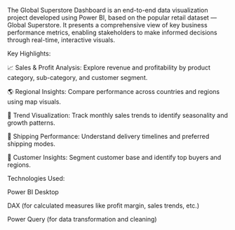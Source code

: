 The Global Superstore Dashboard is an end-to-end data visualization project developed using Power BI, based on the popular retail dataset — Global Superstore. It presents a comprehensive view of key business performance metrics, enabling stakeholders to make informed decisions through real-time, interactive visuals.

Key Highlights:

📈 Sales & Profit Analysis: Explore revenue and profitability by product category, sub-category, and customer segment.

🌎 Regional Insights: Compare performance across countries and regions using map visuals.

📆 Trend Visualization: Track monthly sales trends to identify seasonality and growth patterns.

🚚 Shipping Performance: Understand delivery timelines and preferred shipping modes.

👥 Customer Insights: Segment customer base and identify top buyers and regions.

Technologies Used:

Power BI Desktop

DAX (for calculated measures like profit margin, sales trends, etc.)

Power Query (for data transformation and cleaning)
